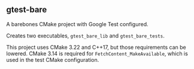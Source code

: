 ## gtest-bare

A barebones CMake project with Google Test configured.

Creates two executables, `gtest_bare_lib` and `gtest_bare_tests`.

This project uses CMake 3.22 and C++17, but those requirements can be lowered.
CMake 3.14 is required for `FetchContent_MakeAvailable`, which is used in the
test CMake configuration.